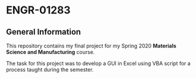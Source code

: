 # ENGR-01283

## General Information
This repository contains my final project for my Spring 2020 **Materials Science and Manufacturing** course.

The task for this project was to develop a GUI in Excel using VBA script for a process taught during the semester. 

